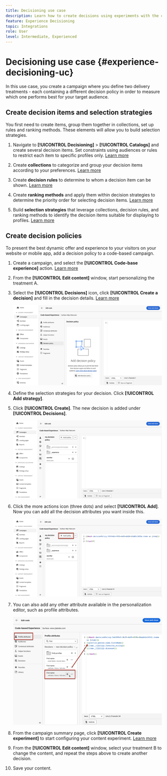 ```yaml
---
title: Decisioning use case
description: Learn how to create decisions using experiments with the code-based channel
feature: Experience Decisioning
topic: Integrations
role: User
level: Intermediate, Experienced
---
```

# Decisioning use case {#experience-decisioning-uc}

In this use case, you create a campaign where you define two delivery treatments - each containing a different decision policy in order to measure which one performs best for your target audience.

## Create decision items and selection strategies

You first need to create items, group them together in collections, set up rules and ranking methods. These elements will allow you to build selection strategies.

1. Navigate to **[!UICONTROL Decisioning]** > **[!UICONTROL  Catalogs]** and create several decision items. Set constraints using audiences or rules to restrict each item to specific profiles only. [Learn more](items.md)

   <!--
   1. From the items list, click the **[!UICONTROL Edit schema]** button  and edit the custom attributes if needed. [Learn how to work with catalogs](catalogs.md)-->

1. Create **collections** to categorize and group your decision items according to your preferences. [Learn more](collections.md)

1. Create **decision rules** to determine to whom a decision item can be shown. [Learn more](rules.md)

1. Create **ranking methods** and apply them within decision strategies to determine the priority order for selecting decision items. [Learn more](ranking.md)

1. Build **selection strategies** that leverage collections, decision rules, and ranking methods to identify the decision items suitable for displaying to profiles. [Learn more](selection-strategies.md)

## Create decision policies

To present the best dynamic offer and experience to your visitors on your website or mobile app, add a decision policy to a code-based campaign.

<!--Define two delivery treatments each containing a different decision policy.-->

1. Create a campaign, and select the **[!UICONTROL Code-base experience]** action. [Learn more](../code-based/create-code-based.md)

1. From the **[!UICONTROL Edit content]** window, start personalizing the treatment A.

1. Select the **[!UICONTROL Decisions]** icon, click **[!UICONTROL Create a decision]** and fill in the decision details. [Learn more](create-decision.md)

   ![](assets/decision-code-based-create.png)

1. Define the selection strategies for your decision. Click **[!UICONTROL Add strategy]**.

1. Click **[!UICONTROL Create]**. The new decision is added under **[!UICONTROL Decisions]**.

    ![](assets/decision-code-based-decision-added.png)

1. Click the more actions icon (three dots) and select **[!UICONTROL Add]**. Now you can add all the decision attributes you want inside this.

    ![](assets/decision-code-based-add-decision.png)

1. You can also add any other attribute available in the personalization editor, such as profile attributes.

    ![](assets/decision-code-based-decision-profile-attribute.png)

1. From the campaign summary page, click **[!UICONTROL Create experiment]** to start configuring your content experiment. [Learn more](../content-management/content-experiment.md)

1. From the **[!UICONTROL Edit content]** window, select your treatment B to change the content, and repeat the steps above to create another decision.

1. Save your content.


